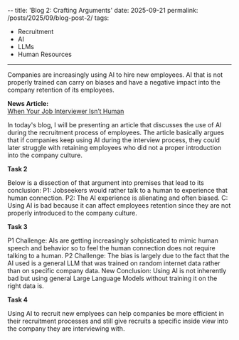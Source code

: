 --
title: 'Blog 2: Crafting Arguments'
date: 2025-09-21
permalink: /posts/2025/09/blog-post-2/
tags:
  - Recruitment
  - AI
  - LLMs
  - Human Resources
---

Companies are increasingly using AI to hire new employees. AI that is not properly trained can carry on biases and have a negative impact into the company retention of its employees.

**News Article:**  
[When Your Job Interviewer Isn’t Human](https://time.com/7306955/ai-job-interview-recruitment/)

In today's blog, I will be presenting an article that discusses the use of AI during the recruitment process of employees. The article basically argues that if companies keep using AI during the interview process, they could later struggle with retaining employees who did not a proper introduction into the company culture.

**Task 2**

Below is a dissection of that argument into premises that lead to its conclusion:
P1: Jobseekers would rather talk to a human to experience that human connection.
P2: The AI experience is alienating and often biased.
C: Using AI is bad because it can affect employees retention since they are not properly introduced to the company culture.

**Task 3**

P1 Challenge: AIs are getting increasingly sohpisticated to mimic human speech and behavior so to feel the human connection does not require talking to a human.
P2 Challenge: The bias is largely due to the fact that the AI used is a general LLM that was trained on random internet data rather than on specific company data.
New Conclusion: Using AI is not inherently bad but using general Large Language Models without training it on the right data is.

**Task 4**

Using AI to recruit new emplyees can help companies be more efficient in their recruitment processes and still give recruits a specific inside view into the company they are interviewing with.